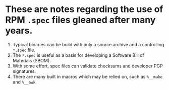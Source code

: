 # These are notes regarding the use of RPM `.spec` files gleaned after many years.

1. Typical binaries can be build with only a source archive and a controlling `*.spec` file.
1. The `*.spec` is useful as a basis for developing a Software Bill of Materials (SBOM).
1. With some effort, spec files can validate checksums and developer PGP signatures.
1. There are many built in macros which may be relied on, such as `%__make` and `%__awk`.

